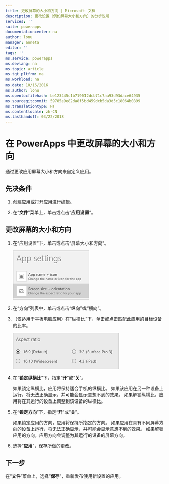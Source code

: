 ```yaml
---
title: 更改屏幕的大小和方向 | Microsoft 文档
description: 更改设置（例如屏幕大小和方向）的分步说明
services: ''
suite: powerapps
documentationcenter: na
author: lonu
manager: anneta
editor: ''
tags: ''
ms.service: powerapps
ms.devlang: na
ms.topic: article
ms.tgt_pltfrm: na
ms.workload: na
ms.date: 10/16/2016
ms.author: lonu
ms.openlocfilehash: be123445c1b719012dcb71c7aa93d93dace64935
ms.sourcegitcommit: 59785e9e82da8f5bd459dcb5da3d5c18064b0899
ms.translationtype: HT
ms.contentlocale: zh-CN
ms.lasthandoff: 03/22/2018
---
```

# <a name="change-screen-size-and-orientation-in-powerapps"></a>在 PowerApps 中更改屏幕的大小和方向
通过更改应用屏幕大小和方向来自定义应用。

## <a name="prerequisites"></a>先决条件
1. 创建应用或打开应用进行编辑。

2. 在“**文件**”菜单上，单击或点击“**应用设置**”。

## <a name="change-screen-size-and-orientation"></a>更改屏幕的大小和方向
1. 在“应用设置”下，单击或点击“屏幕大小和方向”。

    ![更改应用屏幕大小和方向的选项](./media/set-aspect-ratio-portrait-landscape/size-orientation.png)

2. 在“方向”列表中，单击或点击“纵向”或“横向”。

3. （仅适用于平板电脑应用）在“纵横比”下，单击或点击匹配此应用的目标设备的比率。

    ![更改平板电脑应用的纵横比](./media/set-aspect-ratio-portrait-landscape/aspect-tablet.png)

4. 在“**锁定纵横比**”下，指定“**开**”或“**关**”。

    如果锁定纵横比，应用将保持适合手机的纵横比。 如果该应用在另一种设备上运行，将无法正确显示，并可能会显示意想不到的效果。 如果解锁纵横比，应用将在其运行的设备上调整到该设备的纵横比。

5. 在“**锁定方向**”下，指定“**开**”或“**关**”。

    如果锁定应用的方向，应用将保持所指定的方向。 如果应用在具有不同屏幕方向的设备上运行，将无法正确显示，并可能会显示意想不到的效果。 如果解锁应用的方向，应用方向会调整为其运行的设备的屏幕方向。

6. 选择“**应用**”，保存所做的更改。

## <a name="next-step"></a>下一步
在“**文件**”菜单上，选择“**保存**”，重新发布使用新设置的应用。
